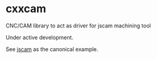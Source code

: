 cxxcam
======

CNC/CAM library to act as driver for jscam machining tool

Under active development.

See [jscam](https://github.com/mythagel/jscam) as the canonical example.
